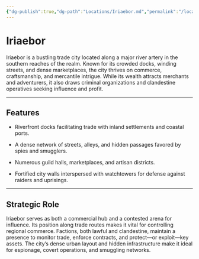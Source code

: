 ```yaml
---
{"dg-publish":true,"dg-path":"Locations/Iriaebor.md","permalink":"/locations/iriaebor/","tags":["location","city"],"dgShowFileTree":true}
---
```


# **Iriaebor**

Iriaebor is a bustling trade city located along a major river artery in the southern reaches of the realm. Known for its crowded docks, winding streets, and dense marketplaces, the city thrives on commerce, craftsmanship, and mercantile intrigue. While its wealth attracts merchants and adventurers, it also draws criminal organizations and clandestine operatives seeking influence and profit.

---

## Features

- Riverfront docks facilitating trade with inland settlements and coastal ports.
    
- A dense network of streets, alleys, and hidden passages favored by spies and smugglers.
    
- Numerous guild halls, marketplaces, and artisan districts.
    
- Fortified city walls interspersed with watchtowers for defense against raiders and uprisings.
    

---

## Strategic Role

Iriaebor serves as both a commercial hub and a contested arena for influence. Its position along trade routes makes it vital for controlling regional commerce. Factions, both lawful and clandestine, maintain a presence to monitor trade, enforce contracts, and protect—or exploit—key assets. The city’s dense urban layout and hidden infrastructure make it ideal for espionage, covert operations, and smuggling networks.